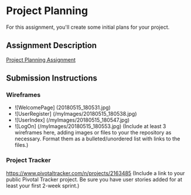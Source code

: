 # Project Planning
For this assignment, you'll create some initial plans for your project.

## Assignment Description
[Project Planning Assignment](https://education.launchcode.org/liftoff/assignments/planning/)

## Submission Instructions

### Wireframes
* ![WelcomePage] (20180515_180531.jpg)
* ![UserRegister] (/myImages/20180515_180538.jpg)
* ![UserIndex] (/myImages/20180515_180547.jpg)
* ![LogOn] (/myImages/20180515_180553.jpg)
(Include at least 3 wireframes here, adding images or files to your the repository as necessary. Format them as a bulleted/unordered list with links to the files.)

### Project Tracker
https://www.pivotaltracker.com/n/projects/2163485
(Include a link to your public Pivotal Tracker project. Be sure you have user stories added for at least your first 2-week sprint.)